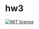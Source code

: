 # hw3

[![MIT license](https://img.shields.io/badge/license-MIT-blue.svg)](https://github.com/Dogzik/fp-homework/blob/master/hw3/LICENSE)
